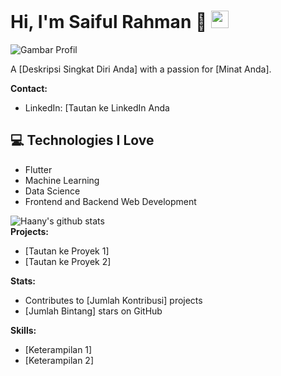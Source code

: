 # Hi, I'm Saiful Rahman 👋  <img src="https://media.giphy.com/media/hvRJCLFzcasrR4ia7z/giphy.gif" width="28px" height="28px">

![Gambar Profil](https://avatars.githubusercontent.com/u/#11605614?v=4)

A [Deskripsi Singkat Diri Anda] with a passion for [Minat Anda].

**Contact:**
*   LinkedIn: [Tautan ke LinkedIn Anda

## :computer: Technologies I Love
* Flutter
* Machine Learning
* Data Science
* Frontend and Backend Web Development

![Haany's github stats](https://github-readme-stats.vercel.app/api?username=bangil0&show_icons=true&hide=[%22issues%22])  
**Projects:**

*   [Tautan ke Proyek 1]
*   [Tautan ke Proyek 2]

**Stats:**

*   Contributes to [Jumlah Kontribusi] projects
*   [Jumlah Bintang] stars on GitHub

**Skills:**

*   [Keterampilan 1]
*   [Keterampilan 2]
